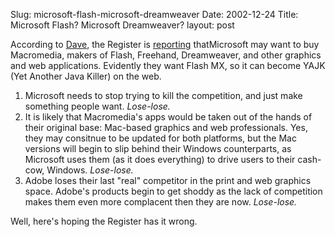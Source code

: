 Slug: microsoft-flash-microsoft-dreamweaver
Date: 2002-12-24
Title: Microsoft Flash? Microsoft Dreamweaver?
layout: post

According to <a href="http://scriptingnews.userland.com/backissues/2002/12/22#When:9:59:36AM">Dave</a>, the Register is <a href="http://www.theregister.co.uk/content/4/28667.html">reporting</a> thatMicrosoft may want to buy Macromedia, makers of Flash, Freehand, Dreamweaver, and other graphics and web applications. Evidently they want Flash MX, so it can become YAJK (Yet Another Java Killer) on the web.

<ol><li>Microsoft needs to stop trying to kill the competition, and just make something people want. <i>Lose-lose.</i></li>
<li>It is likely that Macromedia&#39;s apps would be taken out of the hands of their original base: Mac-based graphics and web professionals. Yes, they may consitnue to be updated for both platforms, but the Mac versions will begin to slip behind their Windows counterparts, as Microsoft uses them (as it does everything) to drive users to their cash-cow, Windows. <i>Lose-lose.</i></li>
<li>Adobe loses their last &quot;real&quot; competitor in the print and web graphics space. Adobe&#39;s products begin to get shoddy as the lack of competition makes them even more complacent then they are now. <i>Lose-lose.</i></li></ol>

Well, here&#39;s hoping the Register has it wrong.
